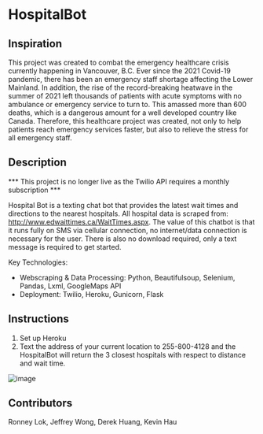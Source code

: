 # HospitalBot

## Inspiration 
This project was created to combat the emergency healthcare crisis currently happening in Vancouver, B.C. Ever since the 2021 Covid-19 pandemic, there has been an emergency staff shortage affecting the Lower Mainland. In addition, the rise of the record-breaking heatwave in the summer of 2021 left thousands of patients with acute symptoms with no ambulance or emergency service to turn to. This amassed more than 600 deaths, which is a dangerous amount for a well developed country like Canada. Therefore, this healthcare project was created, not only to help patients reach emergency services faster, but also to relieve the stress for all emergency staff.

## Description
*** This project is no longer live as the Twilio API requires a monthly subscription ***

Hospital Bot is a texting chat bot that provides the latest wait times and directions to the nearest hospitals. All hospital data is scraped from: http://www.edwaittimes.ca/WaitTimes.aspx. The value of this chatbot is that it runs fully on SMS via cellular connection, no internet/data connection is necessary for the user. There is also no download required, only a text message is required to get started.

Key Technologies:
- Webscraping & Data Processing: Python, Beautifulsoup, Selenium, Pandas, Lxml, GoogleMaps API 
- Deployment: Twilio, Heroku, Gunicorn, Flask
  
## Instructions
1. Set up Heroku
2. Text the address of your current location to 255-800-4128 and the HospitalBot will return the 3 closest hospitals with respect to distance and wait time.

![image](https://user-images.githubusercontent.com/90656973/209623520-8858898e-34b8-424f-8481-0bb8b4828e31.png)



## Contributors
Ronney Lok, Jeffrey Wong, Derek Huang, Kevin Hau

